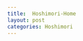```yaml
---
title:  Hoshimori-Home
layout: post
categories: Hoshimori
---
```


<link rel="stylesheet" type="text/css" href="css/Hoshimori.css"></link>

<div class="bg_Home">
</div>
